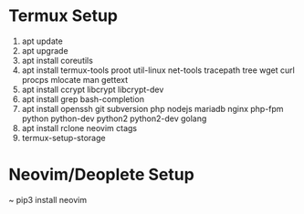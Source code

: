 # Termux Setup
1. apt update
2. apt upgrade
3. apt install coreutils
4. apt install termux-tools proot util-linux net-tools tracepath tree wget curl procps mlocate man gettext
5. apt install ccrypt libcrypt libcrypt-dev
6. apt install grep bash-completion 
7. apt install openssh git subversion php nodejs mariadb nginx php-fpm python python-dev python2 python2-dev golang
8. apt install rclone neovim ctags
9. termux-setup-storage

# Neovim/Deoplete Setup
~ pip3 install neovim


